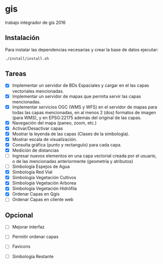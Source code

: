 # gis
trabajo integrador de gis 2016

## Instalación

Para instalar las dependencias necesarias y crear la base de datos ejecutar:

```bash
./install/install.sh
```
## Tareas
- [X] Implementar un servidor de BDs Espaciales y cargar en el las capas vectoriales mencionadas.
- [X] Implementar un servidor de mapas que permita servir las capas mencionadas.
- [X] Implementar servicios OGC (WMS y WFS) en el servidor de mapas para todas las capas mencionadas, en al menos 2 (dos) formatos de imagen (para WMS), y en EPSG:22175 además del original de las capas.
- [X] Navegación del mapa (paneo, zoom, etc.)
- [X] Activar/Desactivar capas
- [X] Mostrar la leyenda de las capas (Clases de la simbología).
- [X] Mostrar escala de visualización.
- [X] Consulta gráfica (punto y rectangulo) para cada capa.
- [X] Medición de distancias
- [ ] Ingresar nuevos elementos en una capa vectorial creada por el usuario, o de las mencionadas anteriormente (geometría y atributos)
- [ ] Simbología Espejos de Agua
- [X] Simbología Red Víal
- [X] Simbología Vegetación Cultivos
- [X] Simbología Vegetación Arborea
- [X] Simbología Vegetación Hidrófila
- [X] Ordenar Capas en Qgis
- [ ] Ordenar Capas en cliente web

## Opcional
- [ ] Mejorar interfaz
- [ ] Permitir ordenar capas
- [ ] Favicons
- [ ] Simbología Restante


